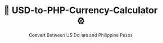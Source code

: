 <div align="center">

# 🧮 USD-to-PHP-Currency-Calculator ⚙️  

Convert Between US Dollars and Philippine Pesos

</div>
